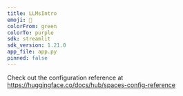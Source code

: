 ```yaml
---
title: LLMsIntro
emoji: 🏃
colorFrom: green
colorTo: purple
sdk: streamlit
sdk_version: 1.21.0
app_file: app.py
pinned: false 
---
```


Check out the configuration reference at https://huggingface.co/docs/hub/spaces-config-reference

